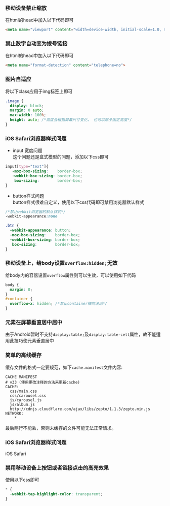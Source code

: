 
### 移动设备禁止缩放
在html的head中加入以下代码即可
```html
<meta name="viewport" content="width=device-width, initial-scale=1.0, maximum-scale=1.0, user-scalable=no">
```

### 禁止数字自动变为拨号链接
在html的head中加入以下代码即可
```html
<meta name="format-detection" content="telephone=no">
```

### 图片自适应
将以下class应用于img标签上即可
```css
.image {
  display: block;
  margin: 0 auto;
  max-width: 100%;
  height: auto; /*高度会根据屏幕尺寸变化， 也可以赋予固定高度*/
}
```

### iOS Safari浏览器样式问题
* input 宽度问题  
这个问题还是盒式模型的问题，添加以下css即可
```css
input[type="text"]{
   -moz-box-sizing:    border-box;
   -webkit-box-sizing: border-box;
    box-sizing:        border-box;
}
```
* button样式问题  
button样式很难自定义，使用以下css代码即可禁用浏览器默认样式
```css
/*禁止webkit浏览器的默认样式*/
-webkit-appearance:none
```
```css
.btn {
  -webkit-appearance: button;
  -moz-box-sizing:    border-box;
  -webkit-box-sizing: border-box;
   box-sizing:        border-box;
}
```

### 移动设备上，给body设置`overflow:hidden;`无效
给body内的容器设置`overflow`属性则可以生效，可以使用如下代码
```css
body {
  margin: 0;
}
#container {
  overflow-x: hidden; /*禁止container横向滚动*/
}
```

### 元素在屏幕垂直居中居中
由于Android暂时不支持`display:table;`及`display:table-cell`属性，故不能适用此技巧使元素垂直居中

### 简单的离线缓存
缓存文件的格式一定要规范，如下`cache.manifest`文件内容:
```
CACHE MANIFEST
# v33 (使用更改注释的方法来更新cache)
CACHE:
  css/main.css
  css/carousel.css
  js/carousel.js
  js/album.js
  http://cdnjs.cloudflare.com/ajax/libs/zepto/1.1.3/zepto.min.js
NETWORK:
    *
```
最后两行不能丢，否则未缓存的文件可能无法正常请求。

### iOS Safari浏览器样式问题
iOS Safari


### 禁用移动设备上按钮或者链接点击的高亮效果
使用以下css即可
```css
* {
  -webkit-tap-highlight-color: transparent;
}
```